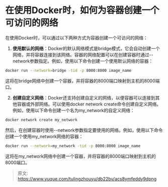 # 在使用Docker时，如何为容器创建一个可访问的网络

在使用Docker时，可以通过以下两种方式为容器创建一个可访问的网络：

1. **使用默认的网络**：Docker的默认网络模式是bridge模式，它会自动创建一个网络，并将容器连接到该网络。容器的网络配置可以在创建容器时通过--network参数指定。例如，使用以下命令创建一个使用默认网络的容器：

```bash
docker run --network=bridge -tid -p 8000:8000 image_name
```

这将在bridge网络中创建一个容器，并将容器的8000端口映射到主机的8000端口。

2. **创建自定义网络**：Docker还支持创建自定义的网络，以便容器可以连接到其他容器或外部网络。可以使用docker network create命令创建自定义网络。例如，使用以下命令创建一个名为my_network的自定义网络：

```bash
docker network create my_network
```

然后，在创建容器时使用--network参数指定要使用的网络。例如，使用以下命令创建一个使用my_network网络的容器：

```bash
docker run --network=my_network -tid -p 8000:8000 image_name
```

这将在my_network网络中创建一个容器，并将容器的8000端口映射到主机的8000端口。



> 原文: <https://www.yuque.com/tulingzhouyu/db22bv/acs8ymfeddy9dpng>